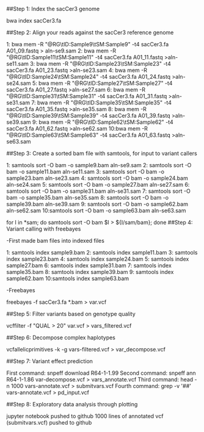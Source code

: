 ##Step 1: Index the sacCer3 genome

bwa index sacCer3.fa

##Step 2: Align your reads against the sacCer3 reference genome

1: bwa mem -R "@RG\tID:Sample9\tSM:Sample9" -t4 sacCer3.fa A01_09.fastq > aln-se9.sam
2: bwa mem -R "@RG\tID:Sample11\tSM:Sample11" -t4 sacCer3.fa A01_11.fastq >aln-se11.sam
3: bwa mem -R "@RG\tID:Sample23\tSM:Sample23" -t4 sacCer3.fa A01_23.fastq >aln-se23.sam
4: bwa mem -R "@RG\tID:Sample24\tSM:Sample24" -t4 sacCer3.fa A01_24.fastq >aln-se24.sam
5: bwa mem -R "@RG\tID:Sample27\tSM:Sample27" -t4 sacCer3.fa A01_27.fastq >aln-se27.sam
6: bwa mem -R "@RG\tID:Sample31\tSM:Sample31" -t4 sacCer3.fa A01_31.fastq >aln-se31.sam
7: bwa mem -R "@RG\tID:Sample35\tSM:Sample35" -t4 sacCer3.fa A01_35.fastq >aln-se35.sam
8: bwa mem -R "@RG\tID:Sample39\tSM:Sample39" -t4 sacCer3.fa A01_39.fastq >aln-se39.sam
9: bwa mem -R "@RG\tID:Sample62\tSM:Sample62" -t4 sacCer3.fa A01_62.fastq >aln-se62.sam
10:bwa mem -R "@RG\tID:Sample63\tSM:Sample63" -t4 sacCer3.fa A01_63.fastq >aln-se63.sam

##Step 3: Create a sorted bam file with samtools, for input to variant callers

1: samtools sort -O bam -o sample9.bam aln-se9.sam
2: samtools sort -O bam -o sample11.bam aln-se11.sam
3: samtools sort -O bam -o sample23.bam aln-se23.sam
4: samtools sort -O bam -o sample24.bam aln-se24.sam
5: samtools sort -O bam -o sample27.bam aln-se27.sam
6: samtools sort -O bam -o sample31.bam aln-se31.sam
7: samtools sort -O bam -o sample35.bam aln-se35.sam
8: samtools sort -O bam -o sample39.bam aln-se39.sam
9: samtools sort -O bam -o sample62.bam aln-se62.sam
10:samtools sort -O bam -o sample63.bam aln-se63.sam

for I in *sam; do samtools sort -O bam $I > ${I/sam/bam}; done
##Step 4: Variant calling with freebayes

-First made bam files into indexed files 

1: samtools index sample9.bam
2: samtools index sample11.bam
3: samtools index sample23.bam
4: samtools index sample24.bam
5: samtools index sample27.bam
6: samtools index sample31.bam
7: samtools index sample35.bam
8: samtools index sample39.bam
9: samtools index sample62.bam
10:samtools index sample63.bam

-Freebayes

freebayes -f sacCer3.fa *.bam > var.vcf

##Step 5: Filter variants based on genotype quality 

vcffilter -f "QUAL > 20" var.vcf > vars_filtered.vcf

##Step 6: Decompose complex haplotypes 

vcfallelicprimitives -k -g vars-filtered.vcf > var_decompose.vcf

##Step 7: Variant effect prediction 

First command: snpeff download R64-1-1.99
Second command: snpeff ann R64-1-1.86 var-decompose.vcf > vars_annotate.vcf
Third command: head -n 1000 vars-annotate.vcf > submitvars.vcf
Fourth command: grep -v '##' vars-annotate.vcf > pd_input.vcf

##Step 8: Exploratory data analysis through plotting

jupyter notebook pushed to github
1000 lines of annotated vcf (submitvars.vcf) pushed to github